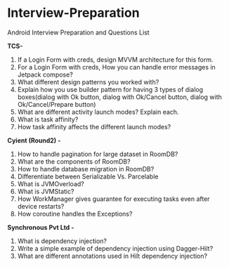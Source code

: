 # Interview-Preparation
Android Interview Preparation and Questions List

**TCS-**
1. If a Login Form with creds, design MVVM architecture for this form.
2. For a Login Form with creds, How you can handle error messages in Jetpack compose?
3. What different design patterns you worked with?
4. Explain how you use builder pattern for having 3 types of dialog boxes(dialog with Ok button, dialog with Ok/Cancel button, dialog with Ok/Cancel/Prepare button)
5. What are different activity launch modes? Explain each.
6. What is task affinity?
7. How task affinity affects the different launch modes?

**Cyient (Round2) -**
1. How to handle pagination for large dataset in RoomDB?
2. What are the components of RoomDB?
3. How to handle database migration in RoomDB?
4. Differentiate between Serializable Vs. Parcelable 
5. What is JVMOverload?
6. What is JVMStatic?
7. How WorkManager gives guarantee for executing tasks even after device restarts?
8. How coroutine handles the Exceptions?

**Synchronous Pvt Ltd -** 
1. What is dependency injection?
2. Write a simple example of dependency injection using Dagger-Hilt?
3. What are different annotations used in Hilt dependency injection?
